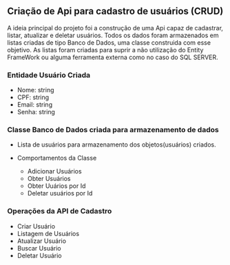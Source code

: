 ## Criação de Api para cadastro de usuários (CRUD)

A ideia principal do projeto foi a construção de uma Api capaz de cadastrar, listar, atualizar e deletar usuários. Todos os dados foram armazenados em listas criadas de tipo Banco de Dados, uma classe construida com esse objetivo. As listas foram criadas para suprir a 
não utilização do Entity FrameWork ou alguma ferramenta externa como no caso do SQL SERVER.

### Entidade Usuário Criada

 - Nome: string
 - CPF: string
 - Email: string
 - Senha: string

### Classe Banco de Dados criada para armazenamento de dados 

 - Lista de usuários para armazenamento dos objetos(usuários) criados.

 -  Comportamentos da Classe
   
     - Adicionar Usuários
     - Obter Usuários
     - Obter Uuários por Id
     - Deletar usuários por Id
  
### Operações da API de Cadastro

 - Criar Usuário
 - Listagem de Usuários
 - Atualizar Usuário
 - Buscar Usuário
 - Deletar Usuário
   
   
